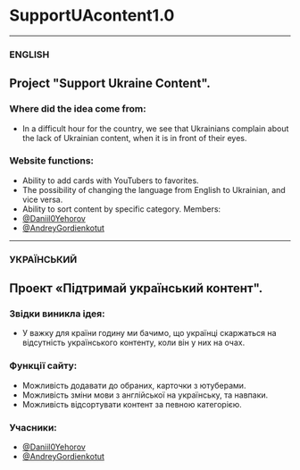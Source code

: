 # SupportUAcontent1.0
-------------------------------------------------------------------------------------------------------------------------------------------------------
### ENGLISH
## Project "Support Ukraine Content".
### Where did the idea come from:
- In a difficult hour for the country, we see that Ukrainians complain about the lack of Ukrainian content, when it is in front of their eyes.
### Website functions:
- Ability to add cards with YouTubers to favorites.
- The possibility of changing the language from English to Ukrainian, and vice versa.
- Ability to sort content by specific category.
Members:
- [@Daniil0Yehorov](https://github.com/Daniil0Yehorov)
- [@AndreyGordienkotut](https://github.com/AndreyGordienkotut)
-------------------------------------------------------------------------------------------------------------------------------------------------------
### УКРАЇНСЬКИЙ
## Проект «Підтримай український контент".
### Звідки виникла ідея:
- У важку для країни годину ми бачимо, що українці скаржаться на відсутність українського контенту, коли він у них на очах.
### Функції сайту:
- Можливість додавати до обраних, карточки з ютуберами.
- Можливість зміни мови з англійської на українську, та навпаки.
- Можливість відсортувати контент за певною категорією.
### Учасники:
- [@Daniil0Yehorov](https://github.com/Daniil0Yehorov)
- [@AndreyGordienkotut](https://github.com/AndreyGordienkotut)
